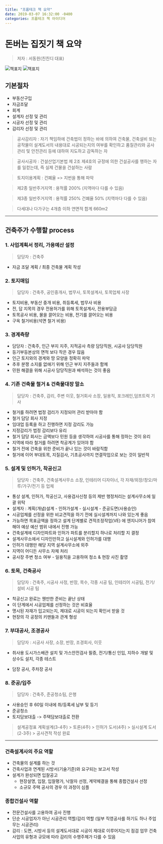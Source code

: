 ```yaml
---
title: "프롭테크 책 요약"
date: 2019-03-07 16:32:00 -0400
categories: 프롭테크 책 아이디어
---
```

# 돈버는 집짓기 책 요약
> 저자 : 서동원(친친디 대표)

![책표지](/assets/images/돈버는집짓기.JPG)
![책표지](/assets/images/돈버는집짓기-저자.JPG)

## 기본절차
- 부동산구입
- 자금조달
- 회계
- 설계자  선정  및  관리
- 시공자  선정  및  관리
- 감리자  선정  및  관리

> 공사감리자 : 자기  책임하에  건축법이  정하는  바에  의하여  건축물, 건축설비  또는  공작물이  설계도서의  내용대로  시공되는지의  여부를  확인하고  품질관리와  공사관리  및  안전관리  등에  대하여  지도하고  감독하는  자

> 공사시공자 : 건설산업기본법  제 2조  제4호의  규정에  의한  건설공사를  행하는  자를  일컫는데, 즉  실제  건물을  건설하는  사람

> 토지이용계획 : 건폐율 => 지번을  통해  파악

> 제2종  일반주거지역 : 용적률 200% (지역마다 다를 수 있음)

> 제3종  일반주거지역 : 용적률 250% 건폐율 50% (지역마다 다를 수 있음)

> 다세대나  다가구는 4개층  이하  연면적  합계 660m2

---

## 건축주가 수행할 process
### 1.  사업계획서  정리, 가용예산  설정
>   담당자 : 건축주

-   자금  조달  계획 / 최종  건축물  계획  작성

### 2.  토지매입

>담당자 : 건축주, 공인중개사, 법무사, 토목설계사, 토목업체  사장

-   토지비용, 부동산  중개  비용, 취등록세, 법무사  비용
-   전, 답  지목의  경우  전용허가를  위해  토목설계사, 전용부담금
-   토목공사  비용, 물을  끌어오는  비용, 전기를  끌어오는  비용
-   구옥  철거비용(석면  철거  비용)

### 3.  경계측량

-   담당자 : 건축주, 인근  부지  지주, 지적공사  측량  담당직원, 시공사  담당직원
-   등기부등본상의  면적  보다  작은  경우  많음
-   인근  토지와의  경계와  땅  모양을  정확히  파악
-   추후  분쟁  소지를  없애기  위해  인근  부지  지주들과  함께
-   민원  해결을  위해  시공사  담당직원과  배석하는  것이  좋음

### 4.  기존  건축물  철거 & 건축물대장  말소

>담당자 : 건축주, 감리, 주변  이웃, 철거회사  소장, 일용직, 포크레인,덤프트럭  기사

-   철거를  하려면  법정  검리가  지정되어  관리  받아야  함
-   철거  담당  회사  지정
-   임대업  등록을  하고  진행하면  지정  감리도  가능
-   지정감리가  법정  감리보다  유리
-   철거  담당  회사는  금액보다  민원  등을  생각하여  시공사를  통해  정하는  것이  유리
-   지역에  따라  철거를  하려면  착공계가  있어야  함
-   철거  전에  건축을  위한  준비가  끝나  있는  것이  바람직함
-   철거에  이어  부대토목, 지질검사, 기초공사까지  연결작업으로  보는  것이  일반적

### 5.  설계  및  인허가, 착공신고

>담당자 : 건축주, 건축설계사무소  소장, 인테리어  디자이너, 각  자재/외장/창오/마루/가구/전기  등  업체

-   통상  설계, 인허가, 착공신고, 사용검사신청  등의  제반  행정처리는  설계사무소에  일괄  위탁
-   설계자 : 계획(개념)설계 - 인허가설계 - 실시설계 - 준공도면(사용승인)
-   시공업체를  선정을  위한  비교견적을  하기  전에  실시설계까지  나와  있는게  좋음
-   가능하면  목표금액을  정하고  설계  단계별로  견적조정작업(VE) 에  엔지니어가  참여해야  예상  예산  범위  내에서  진행  가능
-   건축설계에  디자인파트와  인허가  파트를  분리할지  하나로  처리할  지  결정
-   설계사무소에서  디자인만하고  실시설계와  인허가를  대행
-   인허가  대행만  해당  지역  설계사무소에  외주
-   지역이  어디든  사무소  자체  처리
-   공사장  주변  청소  여부 - 일용직을  고용하여  청소 & 현장  사진  촬영

### 6.  토목, 건축공사
> 담당자 : 건축주, 시공사 사정, 반장, 목수, 각종 시공 팀, 인테리어 시공팀, 전기/설비 시공 팀

-   착공신고  완료는  웬만한  준비는  끝난  상태
-   이  단계에서  시공업체를  선정하는  것은  비효율
-   명시된  자재가  입고되는지, 제대로  시공이  되는지  확인서  받을  것
-   현장의  각  공정의  키맨들과  관계  형성

### 7.  부대공사, 조경공사
> 담당자 : 시공사 사장, 소장, 반장, 조경회사, 이웃
-   취사용  도시가스배관  설치  및  가스안전검사  필증, 전기/통신  인입, 지하수  개발  및  상수도  설치, 각종  테스트

-   담장  공사, 주차장  공사

### 8.  준공/입주
> 담당자 : 건축주, 준공청소팀, 은행

-   사용승인  후 60일  이내에  취/등록세  납부  및  등기
-   준공청소
-   토지담보대출 -> 주택담보대출로  전환


> 설계공정표
계획설계(3-4주) > 토론(4주) > 인허가  도서(4주) > 실시설계  도서(2-3주) > 공사견적  작성  완료

---

### 건축설계사의 주요 역할
- 건축물의 설계를 하는 것
- 건축사업과 연계된 시방서(기술기준)와 요구되는 보고서 작성
- 설계가 완성되면 입찰공고
  *	현장설명, 입찰, 입찰평가, 낙찰자 선정, 계약체결을 통해 종합건설사 선정
  * 소규모 주택 공사의 경우 이 과정이 심플

### 종합건설사 역할
- 전문건설사를 고용하여 공사 진행
- 단순 시공업자가 아닌 시공관리 역할/감리 역할 (일부 직영공사를 하기도 하나 주업무는 시공관리)
- 감리 : 도면, 시방서 등의 설계도서대로 시공이 제대로 이루어지는지 점검 업무
건축사업의 유형과 규모에 따라 감리의 수행주체가 다를 수 있음